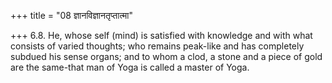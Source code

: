 +++
title = "08 ज्ञानविज्ञानतृप्तात्मा"

+++
6.8. He, whose self (mind) is satisfied with knowledge and with what
consists of varied thoughts; who remains peak-like and has completely
subdued his sense organs; and to whom a clod, a stone and a piece of
gold are the same-that man of Yoga is called a master of Yoga.
